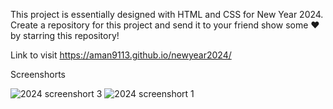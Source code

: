 This project is essentially designed with HTML and CSS for New Year 2024. Create a repository for this project and send it to your friend
show some ❤ by starring this repository!

Link to visit https://aman9113.github.io/newyear2024/

Screenshorts 

![2024 screenshort 3](https://github.com/aman9113/newyear2024/assets/92121302/bcd263a6-e2e8-4ecd-b073-c47cdd27485d)
![2024 screenshort 1](https://github.com/aman9113/newyear2024/assets/92121302/15d4f44d-645c-4422-bd6d-f0f0bfecb218)
